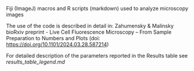 Fiji (ImageJ) macros and R scripts (markdown) used to analyze microscopy images

The use of the code is described in detail in: Zahumensky & Malinsky bioRxiv preprint - Live Cell Fluorescence Microscopy – From Sample Preparation to Numbers and Plots (doi: https://doi.org/10.1101/2024.03.28.587214)

For detailed description of the parameters reported in the Results table see _results_table_legend.md_
